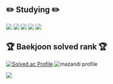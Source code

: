 ## ✏️ Studying ✏️
<div algin="center">
  <img src="https://img.shields.io/badge/Python-3776AB?style=flat&logo=Python&logoColor=white" />
  <img src="https://img.shields.io/badge/Java-007396?style=flat&logo=Java&logoColor=white" />
  <img src="https://img.shields.io/badge/C++-00599C?style=flat&logo=C++&logoColor=white" />
  <img src="https://img.shields.io/badge/C-A8B9CC?style=flat&logo=C&logoColor=white" />
  <img src="https://img.shields.io/badge/HTML5-E34F26?style=flat&logo=HTML5&logoColor=white" />
</div>

## 🏆 Baekjoon solved rank 🏆
[![Solved.ac Profile](http://mazassumnida.wtf/api/v2/generate_badge?boj=wonmin9211)](https://solved.ac/wonmin9211)
![mazandi profile](http://mazandi.herokuapp.com/api?handle=wonmin9211&theme=warm)

<img src="https://github-readme-stats.vercel.app/api/top-langs/?username=kycasdzxc&layout=compact">
<!--

- 🔭 I’m currently working on ...
- 🌱 I’m currently learning ...
- 👯 I’m looking to collaborate on ...
- 🤔 I’m looking for help with ...
- 💬 Ask me about ...
- 📫 How to reach me: ...
- 😄 Pronouns: ...
- ⚡ Fun fact: ...
-->
